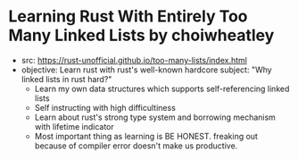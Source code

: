 # Learning Rust With Entirely Too Many Linked Lists by choiwheatley

- src: https://rust-unofficial.github.io/too-many-lists/index.html
- objective: Learn rust with rust's well-known hardcore subject: "Why linked lists in rust hard?"
    - Learn my own data structures which supports self-referencing linked lists
    - Self instructing with high difficultiness
    - Learn about rust's strong type system and borrowing mechanism with lifetime indicator
    - Most important thing as learning is BE HONEST. freaking out because of compiler error doesn't make us productive.
